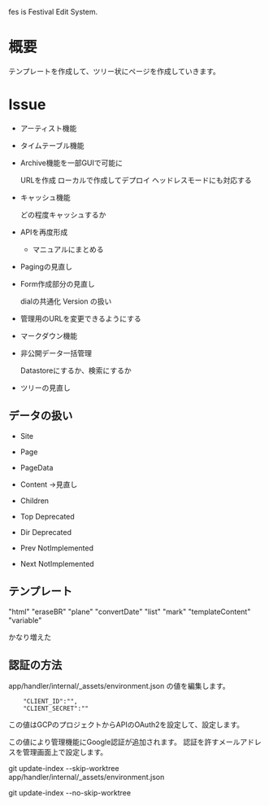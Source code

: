 fes is Festival Edit System.

# 概要

テンプレートを作成して、ツリー状にページを作成していきます。

# Issue

- アーティスト機能
- タイムテーブル機能

- Archive機能を一部GUIで可能に

  URLを作成
  ローカルで作成してデプロイ
  ヘッドレスモードにも対応する


- キャッシュ機能

  どの程度キャッシュするか

- APIを再度形成

  - マニュアルにまとめる

- Pagingの見直し

- Form作成部分の見直し

   dialの共通化
   Version の扱い

- 管理用のURLを変更できるようにする

- マークダウン機能

- 非公開データ一括管理

  Datastoreにするか、検索にするか

- ツリーの見直し


## データの扱い

- Site
- Page
- PageData
- Content →見直し
- Children

- Top Deprecated
- Dir Deprecated

- Prev NotImplemented
- Next NotImplemented

## テンプレート

"html"
"eraseBR"
"plane"
"convertDate"
"list"
"mark"
"templateContent"
"variable"

かなり増えた

## 認証の方法

app/handler/internal/\_assets/environment.json の値を編集します。

```
    "CLIENT_ID":"",
    "CLIENT_SECRET":""
```

この値はGCPのプロジェクトからAPIのOAuth2を設定して、設定します。

この値により管理機能にGoogle認証が追加されます。
認証を許すメールアドレスを管理画面上で設定します。

git update-index --skip-worktree app/handler/internal/\_assets/environment.json

git update-index --no-skip-worktree 
